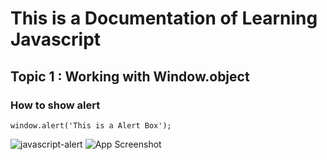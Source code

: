 # This is a Documentation of Learning Javascript
## Topic 1 : Working with Window.object
### How to show alert

```
window.alert('This is a Alert Box');
```

![javascript-alert](https://user-images.githubusercontent.com/95132277/143727900-aa337795-7bf7-4e98-8556-dc1a848dbb10.png)
![App Screenshot](D://wallpaper/1.jpg)
